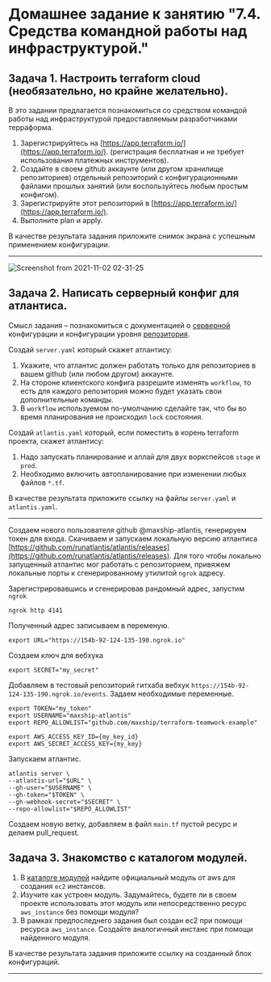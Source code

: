 # Домашнее задание к занятию "7.4. Средства командной работы над инфраструктурой."

## Задача 1. Настроить terraform cloud (необязательно, но крайне желательно).

В это задании предлагается познакомиться со средством командой работы над инфраструктурой предоставляемым
разработчиками терраформа. 

1. Зарегистрируйтесь на [https://app.terraform.io/](https://app.terraform.io/).
(регистрация бесплатная и не требует использования платежных инструментов).
1. Создайте в своем github аккаунте (или другом хранилище репозиториев) отдельный репозиторий с
 конфигурационными файлами прошлых занятий (или воспользуйтесь любым простым конфигом).
1. Зарегистрируйте этот репозиторий в [https://app.terraform.io/](https://app.terraform.io/).
1. Выполните plan и apply. 

В качестве результата задания приложите снимок экрана с успешным применением конфигурации.

___

![Screenshot from 2021-11-02 02-31-25](https://user-images.githubusercontent.com/72273610/139738107-35697522-a0ad-4645-8e69-805e077ac943.png)


## Задача 2. Написать серверный конфиг для атлантиса. 

Смысл задания – познакомиться с документацией 
о [серверной](https://www.runatlantis.io/docs/server-side-repo-config.html) конфигурации и конфигурации уровня 
 [репозитория](https://www.runatlantis.io/docs/repo-level-atlantis-yaml.html).

Создай `server.yaml` который скажет атлантису:
1. Укажите, что атлантис должен работать только для репозиториев в вашем github (или любом другом) аккаунте.
1. На стороне клиентского конфига разрешите изменять `workflow`, то есть для каждого репозитория можно 
будет указать свои дополнительные команды. 
1. В `workflow` используемом по-умолчанию сделайте так, что бы во время планирования не происходил `lock` состояния.

Создай `atlantis.yaml` который, если поместить в корень terraform проекта, скажет атлантису:
1. Надо запускать планирование и аплай для двух воркспейсов `stage` и `prod`.
1. Необходимо включить автопланирование при изменении любых файлов `*.tf`.

В качестве результата приложите ссылку на файлы `server.yaml` и `atlantis.yaml`.

---
Создаем нового пользователя github @maxship-atlantis, генерируем токен для входа.
Скачиваем и запускаем локальную версию атлантиса [https://github.com/runatlantis/atlantis/releases](https://github.com/runatlantis/atlantis/releases).
Для того чтобы локально запущенный атлантис мог работать с репозиторием, привяжем локальные порты к сгенерированному утилитой `ngrok` адресу.

Зарегистрировавшись и сгенерировав рандомный адрес, запустим `ngrok`
```shell
ngrok http 4141
```
Полученный адрес записываем в переменую.
```shell
export URL="https://154b-92-124-135-190.ngrok.io"
```
Создаем ключ для вебхука
```shell
export SECRET="my_secret"
```
Добавляем в тестовый репозиторий гитхаба вебхук `https://154b-92-124-135-190.ngrok.io/events`.
Задаем необходимые переменные.
```shell
export TOKEN="my_token"
export USERNAME="maxship-atlantis"
export REPO_ALLOWLIST="github.com/maxship/terraform-teamwork-example"
```
```shell
export AWS_ACCESS_KEY_ID={my_key_id}
export AWS_SECRET_ACCESS_KEY={my_key}
```
Запускаем атлантис.
```shell
atlantis server \
--atlantis-url="$URL" \
--gh-user="$USERNAME" \
--gh-token="$TOKEN" \
--gh-webhook-secret="$SECRET" \
--repo-allowlist="$REPO_ALLOWLIST"
```
Создаем новую ветку, добавляем в файл `main.tf` пустой ресурс и делаем pull_request.




## Задача 3. Знакомство с каталогом модулей. 

1. В [каталоге модулей](https://registry.terraform.io/browse/modules) найдите официальный модуль от aws для создания
`ec2` инстансов. 
2. Изучите как устроен модуль. Задумайтесь, будете ли в своем проекте использовать этот модуль или непосредственно 
ресурс `aws_instance` без помощи модуля?
3. В рамках предпоследнего задания был создан ec2 при помощи ресурса `aws_instance`. 
Создайте аналогичный инстанс при помощи найденного модуля.   

В качестве результата задания приложите ссылку на созданный блок конфигураций. 

---
